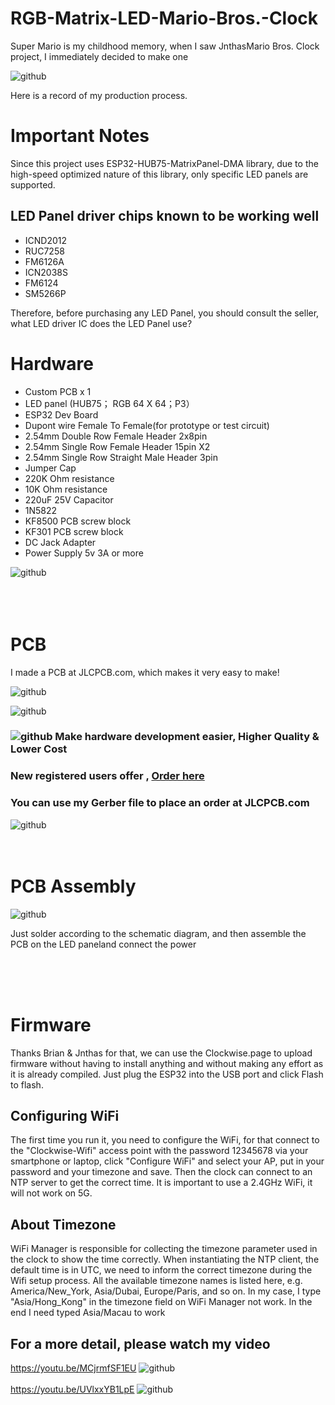 # RGB-Matrix-LED-Mario-Bros.-Clock
Super Mario is my childhood memory, when I saw JnthasMario Bros. Clock project, I immediately decided to make one

![github](https://github.com/James-workshop/RGB-Matrix-LED-Mario-Bros.-Clock/blob/main/IMG/10.jpg "Mario-Bros.-Clock")

Here is a record of my production process.

# Important Notes
Since this project uses ESP32-HUB75-MatrixPanel-DMA library, due to the high-speed optimized nature of this library, only specific LED panels are supported. 

## LED Panel driver chips known to be working well
* ICND2012
* RUC7258
* FM6126A
* ICN2038S
* FM6124
* SM5266P


Therefore, before purchasing any LED Panel, you should consult the seller, what LED driver IC does the LED Panel use?

# Hardware
* Custom PCB x 1
* LED panel (HUB75； RGB 64 X 64；P3）
* ESP32 Dev Board 
* Dupont wire Female To Female(for prototype or test circuit)
* 2.54mm Double Row Female Header 2x8pin
* 2.54mm Single Row Female Header 15pin X2
* 2.54mm Single Row Straight Male Header 3pin
* Jumper Cap
* 220K Ohm resistance
* 10K Ohm resistance
* 220uF 25V Capacitor
* 1N5822
* KF8500 PCB screw block
* KF301 PCB screw block
* DC Jack Adapter
* Power Supply 5v 3A or more


![github](https://github.com/James-workshop/RGB-Matrix-LED-Mario-Bros.-Clock/blob/main/Schematic_LED%20Matrix_2022-12-08.png "Schematic")
<BR><BR><BR><BR>
# PCB
I made a PCB at JLCPCB.com, which makes it very easy to make!

![github](https://github.com/James-workshop/RGB-Matrix-LED-Mario-Bros.-Clock/blob/main/IMG/EasyEDA.png "EasyEDA")

![github](https://github.com/James-workshop/RGB-Matrix-LED-Mario-Bros.-Clock/blob/main/IMG/3D_F.png "3DPCB")

### ![github](https://jlcpcb.com/client/svg/nv_logo.svg "JLCPCB") Make hardware development easier, Higher Quality & Lower Cost
### New registered users offer , **[Order here ](https://jlcpcb.com/?from=James)**
### You can use my Gerber file to place an order at JLCPCB.com

![github](https://github.com/James-workshop/RGB-Matrix-LED-Mario-Bros.-Clock/blob/main/IMG/21.jpg "PCB")
<BR><BR><BR>
# PCB Assembly
  
![github](https://github.com/James-workshop/RGB-Matrix-LED-Mario-Bros.-Clock/blob/main/IMG/23.jpg "PCBA")
  
Just solder according to the schematic diagram, and then assemble the PCB on the LED paneland connect the power

<BR><BR><BR>
# Firmware
Thanks Brian & Jnthas for that, we can use the Clockwise.page to upload firmware without having to install anything and without making any effort as it is already compiled. Just plug the ESP32 into the USB port and click Flash to flash.

## Configuring WiFi
The first time you run it, you need to configure the WiFi, for that connect to the "Clockwise-Wifi" access point with the password 12345678 via your smartphone or laptop, click "Configure WiFi" and select your AP, put in your password and your timezone and save. Then the clock can connect to an NTP server to get the correct time. It is important to use a 2.4GHz WiFi, it will not work on 5G.

## About Timezone
WiFi Manager is responsible for collecting the timezone parameter used in the clock to show the time correctly. When instantiating the NTP client, the default time is in UTC, we need to inform the correct timezone during the Wifi setup process. All the available timezone names is listed here, e.g. America/New_York, Asia/Dubai, Europe/Paris, and so on.
In my case, I type "Asia/Hong_Kong" in the timezone field on WiFi Manager not work. In the end I need typed Asia/Macau to work  
  
## For a more detail, please watch my video
<a href="https://youtu.be/MCjrmfSF1EU">https://youtu.be/MCjrmfSF1EU</a>
  ![github](https://github.com/James-workshop/RGB-Matrix-LED-Mario-Bros.-Clock/blob/main/IMG/Mario%20brother%20Clock%20I.jpg "Youtube Cover Photo")
<BR><BR>
<a href="https://youtu.be/UVlxxYB1LpE">https://youtu.be/UVlxxYB1LpE</a>
  ![github](https://github.com/James-workshop/RGB-Matrix-LED-Mario-Bros.-Clock/blob/main/IMG/Mario%20Brother%20Clock%20II.jpg "Youtube Cover Photo")
    
    
